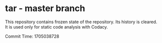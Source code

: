 # tar - master branch

This repository contains frozen state of the repository.
Its history is cleared. It is used only for static code
analysis with Codacy.

Commit Time: 1705038728